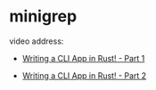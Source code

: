 # minigrep

video address:
* [Writing a CLI App in Rust! - Part 1](https://www.youtube.com/watch?v=XYkiwsplDTg&list=PLai5B987bZ9CoVR-QEIN9foz4QCJ0H2Y8&index=15) 

* [Writing a CLI App in Rust! - Part 2](https://www.youtube.com/watch?v=AABHxixn6Cw&list=PLai5B987bZ9CoVR-QEIN9foz4QCJ0H2Y8&index=16) 
